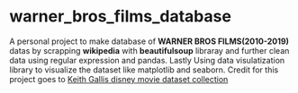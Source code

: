 # warner_bros_films_database

A personal project to make database of **WARNER BROS FILMS(2010-2019)** datas by scrapping **wikipedia** with **beautifulsoup** libraray and further clean data using regular expression and pandas. Lastly Using data visulatization library to visualize the dataset like matplotlib and seaborn.
Credit for this project goes to [Keith Gallis disney movie dataset collection](https://www.google.com/url?sa=t&rct=j&q=&esrc=s&source=web&cd=&cad=rja&uact=8&ved=2ahUKEwiw38KViJT6AhUyDEQIHcuCAogQtwJ6BAgGEAI&url=https%3A%2F%2Fwww.youtube.com%2Fwatch%3Fv%3DeMOA1pPVUc4&usg=AOvVaw0qZML9H5riUi85sfOlE0E5)

